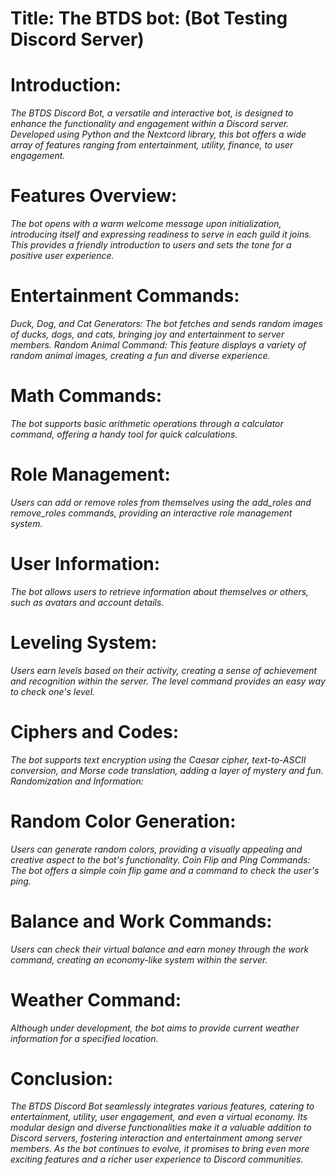 # Title: **The BTDS bot**: (Bot Testing Discord Server)

# Introduction:
*The BTDS Discord Bot, a versatile and interactive bot, is designed to enhance the functionality and engagement within a Discord server. Developed using Python and the Nextcord library, this bot offers a wide array of features ranging from entertainment, utility, finance, to user engagement.*

# Features Overview:
*The bot opens with a warm welcome message upon initialization, introducing itself and expressing readiness to serve in each guild it joins. This provides a friendly introduction to users and sets the tone for a positive user experience.*

# Entertainment Commands:
*Duck, Dog, and Cat Generators: The bot fetches and sends random images of ducks, dogs, and cats, bringing joy and entertainment to server members.
Random Animal Command: This feature displays a variety of random animal images, creating a fun and diverse experience.*

# Math Commands: 
*The bot supports basic arithmetic operations through a calculator command, offering a handy tool for quick calculations.*

# Role Management:
*Users can add or remove roles from themselves using the add_roles and remove_roles commands, providing an interactive role management system.*


# User Information: 
*The bot allows users to retrieve information about themselves or others, such as avatars and account details.*

# Leveling System: 
*Users earn levels based on their activity, creating a sense of achievement and recognition within the server. The level command provides an easy way to check one's level.*

# Ciphers and Codes: 
*The bot supports text encryption using the Caesar cipher, text-to-ASCII conversion, and Morse code translation, adding a layer of mystery and fun.
Randomization and Information:*

# Random Color Generation: 
*Users can generate random colors, providing a visually appealing and creative aspect to the bot's functionality.
Coin Flip and Ping Commands: The bot offers a simple coin flip game and a command to check the user's ping.*

# Balance and Work Commands: 
*Users can check their virtual balance and earn money through the work command, creating an economy-like system within the server.*

# Weather Command: 
*Although under development, the bot aims to provide current weather information for a specified location.*


# Conclusion:
*The BTDS Discord Bot seamlessly integrates various features, catering to entertainment, utility, user engagement, and even a virtual economy. Its modular design and diverse functionalities make it a valuable addition to Discord servers, fostering interaction and entertainment among server members. As the bot continues to evolve, it promises to bring even more exciting features and a richer user experience to Discord communities.*
